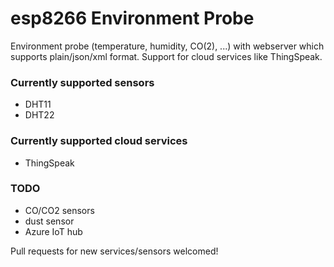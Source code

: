 # esp8266 Environment Probe

Environment probe (temperature, humidity, CO(2), ...) with webserver which supports plain/json/xml format. 
Support for cloud services like ThingSpeak.

### Currently supported sensors
- DHT11
- DHT22

### Currently supported cloud services
- ThingSpeak


### TODO
- CO/CO2 sensors
- dust sensor
- Azure IoT hub


Pull requests for new services/sensors welcomed!